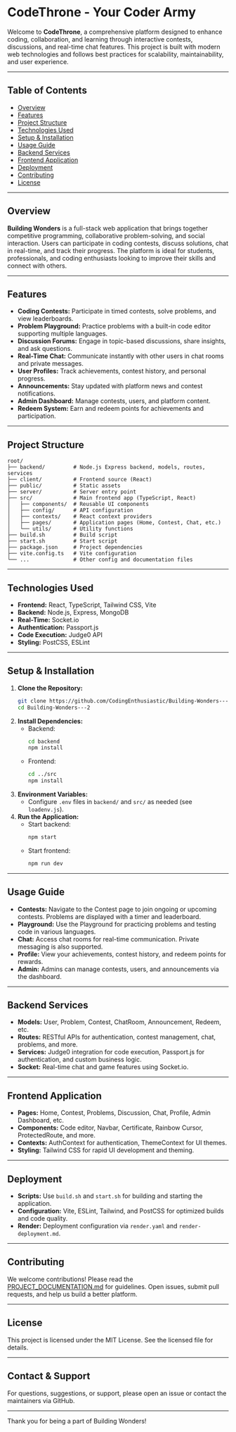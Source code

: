 # CodeThrone - Your Coder Army

Welcome to **CodeThrone**, a comprehensive platform designed to enhance coding, collaboration, and learning through interactive contests, discussions, and real-time chat features. This project is built with modern web technologies and follows best practices for scalability, maintainability, and user experience.

---

## Table of Contents
- [Overview](#overview)
- [Features](#features)
- [Project Structure](#project-structure)
- [Technologies Used](#technologies-used)
- [Setup & Installation](#setup--installation)
- [Usage Guide](#usage-guide)
- [Backend Services](#backend-services)
- [Frontend Application](#frontend-application)
- [Deployment](#deployment)
- [Contributing](#contributing)
- [License](#license)

---

## Overview
**Building Wonders** is a full-stack web application that brings together competitive programming, collaborative problem-solving, and social interaction. Users can participate in coding contests, discuss solutions, chat in real-time, and track their progress. The platform is ideal for students, professionals, and coding enthusiasts looking to improve their skills and connect with others.

---

## Features
- **Coding Contests:** Participate in timed contests, solve problems, and view leaderboards.
- **Problem Playground:** Practice problems with a built-in code editor supporting multiple languages.
- **Discussion Forums:** Engage in topic-based discussions, share insights, and ask questions.
- **Real-Time Chat:** Communicate instantly with other users in chat rooms and private messages.
- **User Profiles:** Track achievements, contest history, and personal progress.
- **Announcements:** Stay updated with platform news and contest notifications.
- **Admin Dashboard:** Manage contests, users, and platform content.
- **Redeem System:** Earn and redeem points for achievements and participation.

---

## Project Structure
```
root/
├── backend/         # Node.js Express backend, models, routes, services
├── client/          # Frontend source (React)
├── public/          # Static assets
├── server/          # Server entry point
├── src/             # Main frontend app (TypeScript, React)
│   ├── components/  # Reusable UI components
│   ├── config/      # API configuration
│   ├── contexts/    # React context providers
│   ├── pages/       # Application pages (Home, Contest, Chat, etc.)
│   └── utils/       # Utility functions
├── build.sh         # Build script
├── start.sh         # Start script
├── package.json     # Project dependencies
├── vite.config.ts   # Vite configuration
└── ...              # Other config and documentation files
```

---

## Technologies Used
- **Frontend:** React, TypeScript, Tailwind CSS, Vite
- **Backend:** Node.js, Express, MongoDB
- **Real-Time:** Socket.io
- **Authentication:** Passport.js
- **Code Execution:** Judge0 API
- **Styling:** PostCSS, ESLint

---

## Setup & Installation
1. **Clone the Repository:**
   ```bash
   git clone https://github.com/CodingEnthusiastic/Building-Wonders---2.git
   cd Building-Wonders---2
   ```
2. **Install Dependencies:**
   - Backend:
     ```bash
     cd backend
     npm install
     ```
   - Frontend:
     ```bash
     cd ../src
     npm install
     ```
3. **Environment Variables:**
   - Configure `.env` files in `backend/` and `src/` as needed (see `loadenv.js`).
4. **Run the Application:**
   - Start backend:
     ```bash
     npm start
     ```
   - Start frontend:
     ```bash
     npm run dev
     ```

---

## Usage Guide
- **Contests:** Navigate to the Contest page to join ongoing or upcoming contests. Problems are displayed with a timer and leaderboard.
- **Playground:** Use the Playground for practicing problems and testing code in various languages.
- **Chat:** Access chat rooms for real-time communication. Private messaging is also supported.
- **Profile:** View your achievements, contest history, and redeem points for rewards.
- **Admin:** Admins can manage contests, users, and announcements via the dashboard.

---

## Backend Services
- **Models:** User, Problem, Contest, ChatRoom, Announcement, Redeem, etc.
- **Routes:** RESTful APIs for authentication, contest management, chat, problems, and more.
- **Services:** Judge0 integration for code execution, Passport.js for authentication, and custom business logic.
- **Socket:** Real-time chat and game features using Socket.io.

---

## Frontend Application
- **Pages:** Home, Contest, Problems, Discussion, Chat, Profile, Admin Dashboard, etc.
- **Components:** Code editor, Navbar, Certificate, Rainbow Cursor, ProtectedRoute, and more.
- **Contexts:** AuthContext for authentication, ThemeContext for UI themes.
- **Styling:** Tailwind CSS for rapid UI development and theming.

---

## Deployment
- **Scripts:** Use `build.sh` and `start.sh` for building and starting the application.
- **Configuration:** Vite, ESLint, Tailwind, and PostCSS for optimized builds and code quality.
- **Render:** Deployment configuration via `render.yaml` and `render-deployment.md`.

---

## Contributing
We welcome contributions! Please read the [PROJECT_DOCUMENTATION.md](PROJECT_DOCUMENTATION.md) for guidelines. Open issues, submit pull requests, and help us build a better platform.

---

## License
This project is licensed under the MIT License. See the licensed file for details.

---

## Contact & Support
For questions, suggestions, or support, please open an issue or contact the maintainers via GitHub.

---

Thank you for being a part of Building Wonders!
